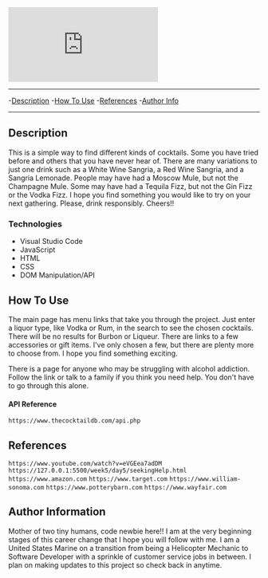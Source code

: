 ![Drink Some More, Drinks Galore](http://127.0.0.1:5500/week5/day3/mainPage.html)

---

-[Description](#description)
-[How To Use](#how-to-use)
-[References](#references)
-[Author Info](#author-info)

---

## Description

This is a simple way to find different kinds of cocktails.  Some you have tried before and others that you have never hear of.  There are many variations to just one drink such as a White Wine Sangria, a Red Wine Sangria, and a Sangria Lemonade.  People may have had a Moscow Mule, but not the Champagne Mule.  Some may have had a Tequila Fizz, but not the Gin Fizz or the Vodka Fizz.  I hope you find something you would like to try on your next gathering.  Please, drink responsibly.  Cheers!!

### Technologies

- Visual Studio Code
- JavaScript
- HTML
- CSS
- DOM Manipulation/API

## How To Use

The main page has menu links that take you through the project.  Just enter a liquor type, like Vodka or Rum, in the search to see the chosen cocktails.  There will be no results for Burbon or Liqueur.  There are links to a few accessories or gift items.  I've only chosen a few, but there are plenty more to choose from.  I hope you find something exciting.

There is a page for anyone who may be struggling with alcohol addiction.  Follow the link or talk to a family if you think you need help.  You don't have to go through this alone.


#### API Reference

```https://www.thecocktaildb.com/api.php```

## References

```https://www.youtube.com/watch?v=eVGEea7adDM```
```https://127.0.0.1:5500/week5/day5/seekingHelp.html```
```https://www.amazon.com```
```https://www.target.com```
```https://www.william-sonoma.com```
```https://www.potterybarn.com```
```https://www.wayfair.com```


## Author Information

Mother of two tiny humans, code newbie here!!  I am at the very beginning stages of this career change that I hope you will follow with me.  I am a United States Marine on a transition from being a Helicopter Mechanic to Software Developer with a sprinkle of customer service jobs in between.  I plan on making updates to this project so check back in anytime.